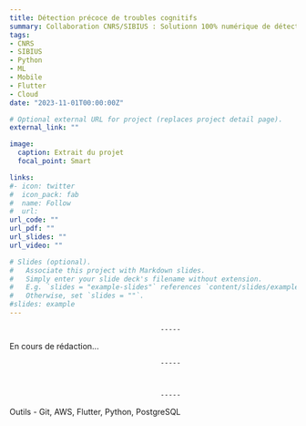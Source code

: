 ```yaml
---
title: Détection précoce de troubles cognitifs
summary: Collaboration CNRS/SIBIUS : Solutionn 100% numérique de détection précoce de troubles cognitifs
tags:
- CNRS
- SIBIUS
- Python
- ML
- Mobile
- Flutter
- Cloud
date: "2023-11-01T00:00:00Z"

# Optional external URL for project (replaces project detail page).
external_link: ""

image:
  caption: Extrait du projet
  focal_point: Smart

links:
#- icon: twitter
#  icon_pack: fab
#  name: Follow
#  url:
url_code: ""
url_pdf: ""
url_slides: ""
url_video: ""

# Slides (optional).
#   Associate this project with Markdown slides.
#   Simply enter your slide deck's filename without extension.
#   E.g. `slides = "example-slides"` references `content/slides/example-slides.md`.
#   Otherwise, set `slides = ""`.
#slides: example
---
```


                                         -----

En cours de rédaction...

                                         -----



                                         -----

Outils - Git, AWS, Flutter, Python, PostgreSQL
